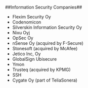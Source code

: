 ##Information Security Companies##

- Flexim Security Oy
- Codenomicon
- Silverskin Information Security Oy
- Nixu Oyj
- OpSec Oy
- nSense Oy (acquired by F-Secure)
- Stonesoft (acquired by McAfee)
- Jetico Inc, Oy
- GlobalSign Ubisecure
- Ymon
- Trusteq (acquired by KPMG)
- SSH
- Cygate Oy (part of TeliaSonera)
